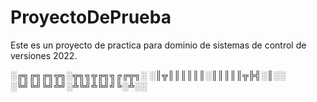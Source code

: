 # ProyectoDePrueba
Este es un proyecto de practica para dominio de sistemas de control de versiones 2022.

░╔╗╔╗╔╗╦╗░╦╗╗╦╔╗╗╔╔╦╗░
░║╦║║║║║║░║║║║║╦╠╣░║░░
░╚╝╚╝╚╝╩╝░╩╚╝╩╚╝╝╚░╩░░



